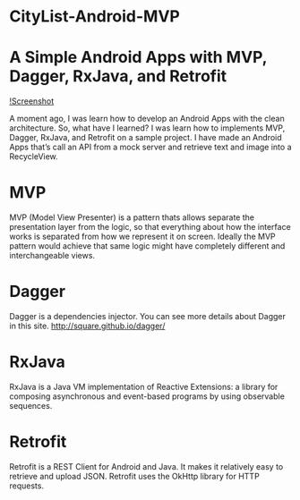 # CityList-Android-MVP

# A Simple Android Apps with MVP, Dagger, RxJava, and Retrofit
[!Screenshot]()

A moment ago, I was learn how to develop an Android Apps with the clean architecture. So, what have I learned? I was learn how to implements MVP, Dagger, RxJava, and Retrofit on a sample project. I have made an Android Apps that’s call an API from a mock server and retrieve text and image into a RecycleView.

# MVP
MVP (Model View Presenter) is a pattern thats allows separate the presentation layer from the logic, so that everything about how the interface works is separated from how we represent it on screen. Ideally the MVP pattern would achieve that same logic might have completely different and interchangeable views.

# Dagger
Dagger is a dependencies injector. You can see more details about Dagger in this site.
http://square.github.io/dagger/

# RxJava
RxJava is a Java VM implementation of Reactive Extensions: a library for composing asynchronous and event-based programs by using observable sequences.

# Retrofit
Retrofit is a REST Client for Android and Java. It makes it relatively easy to retrieve and upload JSON. Retrofit uses the OkHttp library for HTTP requests.
